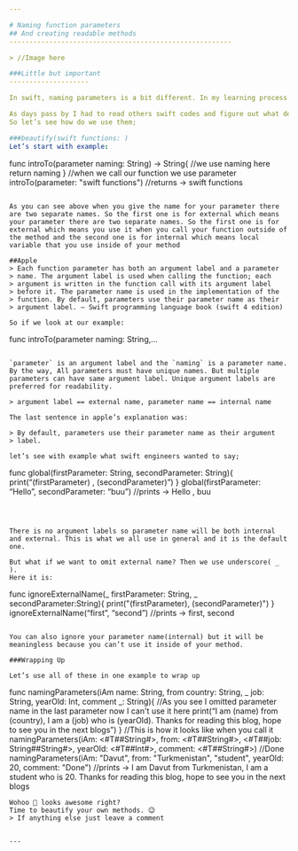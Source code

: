 ```yaml
---

# Naming function parameters
## And creating readable methods
--------------------------------------------------------

> //Image here

###Little but important
--------------------

In swift, naming parameters is a bit different. In my learning process I had a lot of stuff to pick up in swift , so I didn't want to pay my attention to the little details like naming the parameters of function besides I didn’t know that swift has this feature.

As days pass by I had to read others swift codes and figure out what does the developer wanted to do then I saw separate parameter names in his/her methods that made me to stop and think about it. This was very cool feature for readability. 
So let’s see how do we use them;

###beautify(swift functions: )
Let’s start with example:

``` 
func introTo(parameter naming: String) -> String{
//we use naming here
return naming
}
//when we call our function we use parameter
introTo(parameter: "swift functions")
//returns -> swift functions
```

As you can see above when you give the name for your parameter there are two separate names. So the first one is for external which means your parameter there are two separate names. So the first one is for external which means you use it when you call your function outside of the method and the second one is for internal which means local variable that you use inside of your method

##Apple
> Each function parameter has both an argument label and a parameter
> name. The argument label is used when calling the function; each
> argument is written in the function call with its argument label
> before it. The parameter name is used in the implementation of the
> function. By default, parameters use their parameter name as their
> argument label. — Swift programming language book (swift 4 edition)

So if we look at our example:

```
func introTo(parameter naming: String,... 
```

`parameter` is an argument label and the `naming` is a parameter name.
By the way, All parameters must have unique names. But multiple parameters can have same argument label. Unique argument labels are preferred for readability.

> argument label == external name, parameter name == internal name

The last sentence in apple’s explanation was:

> By default, parameters use their parameter name as their argument
> label.

let’s see with example what swift engineers wanted to say;

```
func global(firstParameter: String, secondParameter: String){
print(“\(firstParameter) , \(secondParameter)”)
 }
global(firstParameter: “Hello”, secondParameter: “buu”)
//prints -> Hello , buu
```



There is no argument labels so parameter name will be both internal and external. This is what we all use in general and it is the default one.

But what if we want to omit external name? Then we use underscore( _ ).
Here it is:

```
func ignoreExternalName(_ firstParameter: String, _ secondParameter:String){
print("\(firstParameter), \(secondParameter)")
}
ignoreExternalName(“first”, “second”)
//prints -> first, second
```

You can also ignore your parameter name(internal) but it will be meaningless because you can’t use it inside of your method.

###Wrapping Up

Let’s use all of these in one example to wrap up

```
func namingParameters(iAm name: String, from country: String, _ job: String, yearOld: Int, comment _: String){
//As you see I omitted parameter name in the last parameter now I can't use it here
print(“I am \(name) from \(country), I am a \(job) who is \(yearOld). Thanks for reading this blog, hope to see you in the next blogs”)
}
//This is how it looks like when you call it
namingParameters(iAm: <#T##String#>, from: <#T##String#>, <#T##job: String##String#>, yearOld: <#T##Int#>, comment: <#T##String#>)
//Done
namingParameters(iAm: "Davut", from: "Turkmenistan", "student", yearOld: 20, comment: "Done")
//prints -> I am Davut from Turkmenistan, I am a student who is 20. Thanks for reading this blog, hope to see you in the next blogs
```
Wohoo 🎉 looks awesome right?
Time to beautify your own methods. 😉
> If anything else just leave a comment 


---
```

